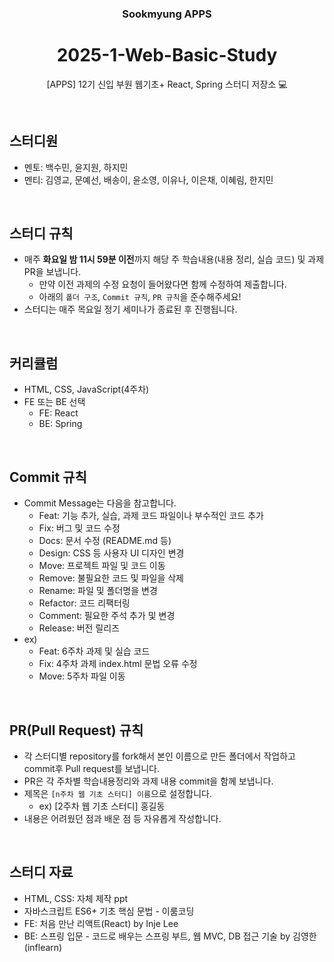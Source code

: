 <div align="center">

### Sookmyung APPS

# 2025-1-Web-Basic-Study

[APPS] 12기 신입 부원 웹기초+ React, Spring 스터디 저장소 💻

</div>
<br>

## 스터디원

- 멘토: 백수민, 윤지원, 하지민
- 멘티: 김영교, 문예선, 배송이, 윤소영, 이유나, 이은채, 이혜림, 한지민

<br>

## 스터디 규칙

- 매주 **화요일 밤 11시 59분 이전**까지 해당 주 학습내용(내용 정리, 실습 코드) 및 과제 PR을 보냅니다.
  - 만약 이전 과제의 수정 요청이 들어왔다면 함께 수정하여 제출합니다.
  - 아래의 `폴더 구조`, `Commit 규칙`, `PR 규칙`을 준수해주세요!
- 스터디는 매주 목요일 정기 세미나가 종료된 후 진행됩니다.

<br>

## 커리큘럼
- HTML, CSS, JavaScript(4주차)
- FE 또는 BE 선택
  - FE: React
  - BE: Spring

<br>

## Commit 규칙

- Commit Message는 다음을 참고합니다.
  - Feat: 기능 추가, 실습, 과제 코드 파일이나 부수적인 코드 추가
  - Fix: 버그 및 코드 수정
  - Docs: 문서 수정 (README.md 등)
  - Design: CSS 등 사용자 UI 디자인 변경
  - Move: 프로젝트 파일 및 코드 이동
  - Remove: 불필요한 코드 및 파일을 삭제
  - Rename: 파일 및 폴더명을 변경
  - Refactor: 코드 리팩터링
  - Comment: 필요한 주석 추가 및 변경
  - Release: 버전 릴리즈
- ex)
  - Feat: 6주차 과제 및 실습 코드
  - Fix: 4주차 과제 index.html 문법 오류 수정
  - Move: 5주차 파일 이동

<br>

## PR(Pull Request) 규칙

- 각 스터디별 repository를 fork해서 본인 이름으로 만든 폴더에서 작업하고 commit후 Pull request를 보냅니다.
- PR은 각 주차별 학습내용정리와 과제 내용 commit을 함께 보냅니다.
- 제목은 `[n주차 웹 기초 스터디] 이름`으로 설정합니다.
  - ex) [2주차 웹 기초 스터디] 홍길동
- 내용은 어려웠던 점과 배운 점 등 자유롭게 작성합니다.

<br>

## 스터디 자료
- HTML, CSS: 자체 제작 ppt
- 자바스크립트 ES6+ 기초 핵심 문법 - 이룸코딩
- FE: 처음 만난 리액트(React) by Inje Lee
- BE: 스프링 입문 - 코드로 배우는 스프링 부트, 웹 MVC, DB 접근 기술 by 김영한 (inflearn)
